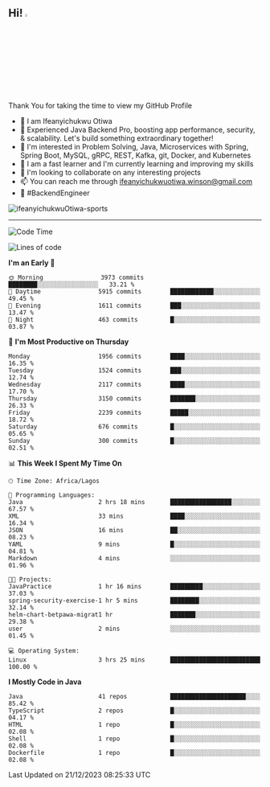 <!-- BLOG-POST-LIST:START --><!-- BLOG-POST-LIST:END -->

## Hi! <img src="https://media.giphy.com/media/hvRJCLFzcasrR4ia7z/giphy.gif" width="4%"> 

Thank You for taking the time to view my GitHub Profile

- 👋 I am Ifeanyichukwu Otiwa
- 🚀 Experienced Java Backend Pro, boosting app performance, security, & scalability. Let's build something extraordinary together!
- 👀 I'm interested in Problem Solving, Java, Microservices with Spring, Spring Boot, MySQL, gRPC, REST, Kafka, git, Docker, and Kubernetes
- 🌱 I am a fast learner and I'm currently learning and improving my skills
- 💞️ I'm looking to collaborate on any interesting projects
- 📫 You can reach me through ifeanyichukwuotiwa.winson@gmail.com
- 🚀 #BackendEngineer

<p align="left" marginTop="10px"> <img src="https://komarev.com/ghpvc/?username=ifeanyichukwuOtiwa-sports&label=Profile%20views&color=0e75b6&style=for-the-badge" alt="ifeanyichukwuOtiwa-sports" /> </p>

***

<!--START_SECTION:waka-->
![Code Time](http://img.shields.io/badge/Code%20Time-2%2C038%20hrs%2046%20mins-blue)

![Lines of code](https://img.shields.io/badge/From%20Hello%20World%20I%27ve%20Written-4.2%20million%20lines%20of%20code-blue)

**I'm an Early 🐤** 

```text
🌞 Morning                3973 commits        ████████░░░░░░░░░░░░░░░░░   33.21 % 
🌆 Daytime                5915 commits        ████████████░░░░░░░░░░░░░   49.45 % 
🌃 Evening                1611 commits        ███░░░░░░░░░░░░░░░░░░░░░░   13.47 % 
🌙 Night                  463 commits         █░░░░░░░░░░░░░░░░░░░░░░░░   03.87 % 
```
📅 **I'm Most Productive on Thursday** 

```text
Monday                   1956 commits        ████░░░░░░░░░░░░░░░░░░░░░   16.35 % 
Tuesday                  1524 commits        ███░░░░░░░░░░░░░░░░░░░░░░   12.74 % 
Wednesday                2117 commits        ████░░░░░░░░░░░░░░░░░░░░░   17.70 % 
Thursday                 3150 commits        ███████░░░░░░░░░░░░░░░░░░   26.33 % 
Friday                   2239 commits        █████░░░░░░░░░░░░░░░░░░░░   18.72 % 
Saturday                 676 commits         █░░░░░░░░░░░░░░░░░░░░░░░░   05.65 % 
Sunday                   300 commits         █░░░░░░░░░░░░░░░░░░░░░░░░   02.51 % 
```


📊 **This Week I Spent My Time On** 

```text
🕑︎ Time Zone: Africa/Lagos

💬 Programming Languages: 
Java                     2 hrs 18 mins       █████████████████░░░░░░░░   67.57 % 
XML                      33 mins             ████░░░░░░░░░░░░░░░░░░░░░   16.34 % 
JSON                     16 mins             ██░░░░░░░░░░░░░░░░░░░░░░░   08.23 % 
YAML                     9 mins              █░░░░░░░░░░░░░░░░░░░░░░░░   04.81 % 
Markdown                 4 mins              ░░░░░░░░░░░░░░░░░░░░░░░░░   01.96 % 

🐱‍💻 Projects: 
JavaPractice             1 hr 16 mins        █████████░░░░░░░░░░░░░░░░   37.03 % 
spring-security-exercise-1 hr 5 mins         ████████░░░░░░░░░░░░░░░░░   32.14 % 
helm-chart-betpawa-migrat1 hr                ███████░░░░░░░░░░░░░░░░░░   29.38 % 
user                     2 mins              ░░░░░░░░░░░░░░░░░░░░░░░░░   01.45 % 

💻 Operating System: 
Linux                    3 hrs 25 mins       █████████████████████████   100.00 % 
```

**I Mostly Code in Java** 

```text
Java                     41 repos            █████████████████████░░░░   85.42 % 
TypeScript               2 repos             █░░░░░░░░░░░░░░░░░░░░░░░░   04.17 % 
HTML                     1 repo              █░░░░░░░░░░░░░░░░░░░░░░░░   02.08 % 
Shell                    1 repo              █░░░░░░░░░░░░░░░░░░░░░░░░   02.08 % 
Dockerfile               1 repo              █░░░░░░░░░░░░░░░░░░░░░░░░   02.08 % 
```




 Last Updated on 21/12/2023 08:25:33 UTC
<!--END_SECTION:waka-->

<!--
<p align="center">
![trophy](https://github-profile-trophy.vercel.app/?username=ifeanyichukwuOtiwa-sports&theme=onedark) (https://github.com/ryo-ma/github-profile-trophy)
</p>
-->

<!---
ifeanyi-otiwa/ifeanyi-otiwa is a ✨ special ✨ repository because its `README.md` (this file) appears on your GitHub profile.
You can click the Preview link to take a look at your changes.
--->
